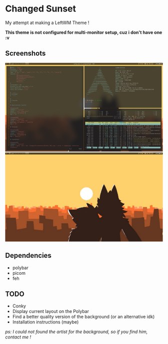 # Changed Sunset

My attempt at making a LeftWM Theme !

**This theme is not configured for multi-monitor setup, cuz i don't have one :v**

## Screenshots

![](./screenshots/filled.png)
![](./screenshots/empty.png)

## Dependencies

- polybar
- picom
- feh

## TODO

- Conky
- Display current layout on the Polybar
- Find a better quality version of the background (or an alternative idk)
- Installation instructions (maybe)

*ps: I could not found the artist for the background, so if you find him, contact me !*
